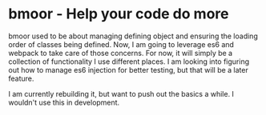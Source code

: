 bmoor - Help your code do more
==================================================

bmoor used to be about managing defining object and ensuring the loading order of classes being defined. Now, I am going to leverage es6 and webpack to take care of those concerns.  For now, it will simply be a collection of functionality I use different places.  I am looking into figuring out how to manage es6 injection for better testing, but that will be a later feature.

I am currently rebuilding it, but want to push out the basics a while.  I wouldn't use this in development.